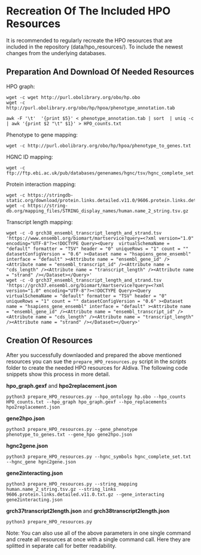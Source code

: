 # Recreation Of The Included HPO Resources
It is recommended to regularly recreate the HPO resources that are included in the repository (data/hpo_resources/). To include the newest changes from the underlying databases.

## Preparation And Download Of Needed Resources
HPO graph:
```
wget -c wget http://purl.obolibrary.org/obo/hp.obo
wget -c http://purl.obolibrary.org/obo/hp/hpoa/phenotype_annotation.tab

awk -F '\t'  '{print $5}' < phenotype_annotation.tab | sort  | uniq -c | awk '{print $2 "\t" $1}' > HPO_counts.txt
```

Phenotype to gene mapping:
```
wget -c http://purl.obolibrary.org/obo/hp/hpoa/phenotype_to_genes.txt
```

HGNC ID mapping:
```
wget -c ftp://ftp.ebi.ac.uk/pub/databases/genenames/hgnc/tsv/hgnc_complete_set.txt
```

Protein interaction mapping:
```
wget -c https://stringdb-static.org/download/protein.links.detailed.v11.0/9606.protein.links.detailed.v11.0.txt.gz
wget -c https://string-db.org/mapping_files/STRING_display_names/human.name_2_string.tsv.gz
```

Transcript length mapping:
```
wget -c -O grch38_ensembl_transcript_length_and_strand.tsv 'https://www.ensembl.org/biomart/martservice?query=<?xml version="1.0" encoding="UTF-8"?><!DOCTYPE Query><Query  virtualSchemaName = "default" formatter = "TSV" header = "0" uniqueRows = "1" count = "" datasetConfigVersion = "0.6" ><Dataset name = "hsapiens_gene_ensembl" interface = "default" ><Attribute name = "ensembl_gene_id" /><Attribute name = "ensembl_transcript_id" /><Attribute name = "cds_length" /><Attribute name = "transcript_length" /><Attribute name = "strand" /></Dataset></Query>'
wget -c -O grch37_ensembl_transcript_length_and_strand.tsv 'https://grch37.ensembl.org/biomart/martservice?query=<?xml version="1.0" encoding="UTF-8"?><!DOCTYPE Query><Query  virtualSchemaName = "default" formatter = "TSV" header = "0" uniqueRows = "1" count = "" datasetConfigVersion = "0.6" ><Dataset name = "hsapiens_gene_ensembl" interface = "default" ><Attribute name = "ensembl_gene_id" /><Attribute name = "ensembl_transcript_id" /><Attribute name = "cds_length" /><Attribute name = "transcript_length" /><Attribute name = "strand" /></Dataset></Query>'
```

## Creation Of Resources
After you successfully downlaoded and prepared the above mentioned resources you can sue the `prepare_HPO_resources.py` script in the _scripts_ folder to create the needed HPO resources for AIdiva. The following code snippets show this process in more detail.

__hpo_graph.gexf__ and __hpo2replacement.json__
```
python3 prepare_HPO_resources.py --hpo_ontology hp.obo --hpo_counts HPO_counts.txt --hpo_graph hpo_graph.gexf --hpo_replacements hpo2replacement.json
```

__gene2hpo.json__
```
python3 prepare_HPO_resources.py --gene_phenotype phenotype_to_genes.txt --gene_hpo gene2hpo.json
```

__hgnc2gene.json__
```
python3 prepare_HPO_resources.py --hgnc_symbols hgnc_complete_set.txt --hgnc_gene hgnc2gene.json
```

__gene2interacting.json__
```
python3 prepare_HPO_resources.py --string_mapping human.name_2_string.tsv.gz --string_links 9606.protein.links.detailed.v11.0.txt.gz --gene_interacting gene2interacting.json
```

__grch37transcript2length.json__ and __grch38transcript2length.json__
```
python3 prepare_HPO_resources.py 
```

Note: You can also use all of the above parameters in one single command and create all resources at once with a single command call. Here they are splitted in separate call for better readability.